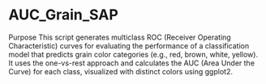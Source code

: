 # AUC_Grain_SAP

Purpose
This script generates multiclass ROC (Receiver Operating Characteristic) curves for evaluating the performance of a classification model that predicts grain color categories (e.g., red, brown, white, yellow). It uses the one-vs-rest approach and calculates the AUC (Area Under the Curve) for each class, visualized with distinct colors using ggplot2.

